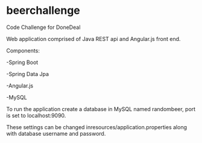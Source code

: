 # beerchallenge
Code Challenge for DoneDeal

Web application comprised of Java REST api and Angular.js front end.

  Components:
  
  -Spring Boot
  
  -Spring Data Jpa
  
  -Angular.js
  
  -MySQL
  
  To run the application create a database in MySQL named randombeer, port is set to localhost:9090.
  
  These settings can be changed inresources/application.properties along with database username and password.

